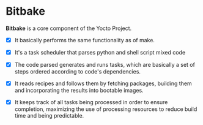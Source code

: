 # Bitbake


**Bitbake** is a core component of the Yocto Project.

- [x] It basically performs the same functionality as of make.

- [x] It's a task scheduler that parses python and shell script mixed code

- [x] The code parsed generates and runs tasks, which are basically a set of steps ordered according to code's dependencies.

- [x] It reads recipes and follows them by fetching packages, building them and incorporating the results into bootable images.

- [x] It keeps track of all tasks being processed in order to ensure completion, maximizing the use of processing resources to reduce build time and being predictable.
